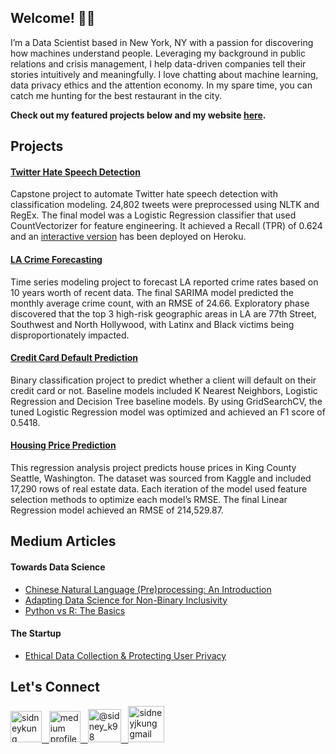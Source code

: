 ## Welcome! 👋🏼

I’m a Data Scientist based in New York, NY with a passion for discovering how machines understand people. Leveraging my background in public relations and crisis management, I help data-driven companies tell their stories intuitively and meaningfully. I love chatting about machine learning, data privacy ethics and the attention economy. In my spare time, you can catch me hunting for the best restaurant in the city. 


**Check out my featured projects below and my website [here](https://www.sidneykung.com/).**

## Projects

#### [Twitter Hate Speech Detection](https://github.com/sidneykung/twitter_hate_speech_detection)

Capstone project to automate Twitter hate speech detection with classification modeling. 24,802 tweets were preprocessed using NLTK and RegEx. The final model was a Logistic Regression classifier that used CountVectorizer for feature engineering. It achieved a Recall (TPR) of 0.624 and an [interactive version](https://hate-speech-predictor.herokuapp.com/) has been deployed on Heroku.

#### [LA Crime Forecasting](https://github.com/sidneykung/LA_crime_forecasting)

Time series modeling project to forecast LA reported crime rates based on 10 years worth of recent data. The final SARIMA model predicted the monthly average crime count, with an RMSE of 24.66. Exploratory phase discovered that the top 3 high-risk geographic areas in LA are 77th Street, Southwest and North Hollywood, with Latinx and Black victims being disproportionately impacted.

#### [Credit Card Default Prediction](https://github.com/sidneykung/cc_default_prediction)

Binary classification project to predict whether a client will default on their credit card or not. Baseline models included K Nearest Neighbors, Logistic Regression and Decision Tree baseline models. By using GridSearchCV, the tuned Logistic Regression model was optimized and achieved an F1 score of 0.5418.

#### [Housing Price Prediction](https://github.com/sidneykung/Housing_Price_Model)

This regression analysis project predicts house prices in King County Seattle, Washington. The dataset was sourced from Kaggle and included 17,290 rows of real estate data. Each iteration of the model used feature selection methods to optimize each model’s RMSE.  The final Linear Regression model achieved an RMSE of 214,529.87.

## Medium Articles

#### Towards Data Science

- [Chinese Natural Language (Pre)processing: An Introduction](https://towardsdatascience.com/chinese-natural-language-pre-processing-an-introduction-995d16c2705f?source=friends_link&sk=85d63a64f5a1f8dd4235d77bae17aab3)
- [Adapting Data Science for Non-Binary Inclusivity](https://towardsdatascience.com/adapting-data-science-for-non-binary-inclusivity-368f35a560e3?sk=49cbf985272e62beac60f360112b5d6c)
- [Python vs R: The Basics](https://towardsdatascience.com/python-vs-r-the-basics-d754c45c1596?sk=9727e7fc6f177ebdb970e1fa7316ed94)

#### The Startup

- [Ethical Data Collection & Protecting User Privacy](https://medium.com/swlh/should-digital-data-privacy-be-considered-a-human-right-ec6a9ea572ff?source=friends_link&sk=102295ec9b0367385dc381cfdd60047d)

## Let's Connect

<a href="https://www.linkedin.com/in/sidneykung/"><img src="https://nepa.com/wp-content/uploads/2017/09/linkedin-logo.png" alt="sidneykung linkedin" width="50"/>&nbsp;&nbsp;&nbsp;<a href ="https://sidneykung.medium.com/"><img src="https://miro.medium.com/max/195/1*emiGsBgJu2KHWyjluhKXQw.png" alt="medium profile" width="50"/>&nbsp;&nbsp;&nbsp;<a href="https://twitter.com/sidney_k98"><img src="https://www.pinclipart.com/picdir/big/20-203122_follow-us-twitter-logo-square-png-clipart.png" alt="@sidney_k98" width = "53">&nbsp;&nbsp;&nbsp;<a href="mailto:sidneyjkung@gmail.com"><img src="https://www.iconarchive.com/download/i78210/igh0zt/ios7-style-metro-ui/MetroUI-Google-Gmail.ico" alt="sidneyjkung gmail" width="58"/>


<!--
- 🔭 I’m currently working on ...
- 🌱 I’m currently learning ...
- 👯 I’m looking to collaborate on ...
- 🤔 I’m looking for help with ...
- 💬 Ask me about ...
- 📫 How to reach me: ...
- 😄 Pronouns: ...
- ⚡ Fun fact: ...
-->

